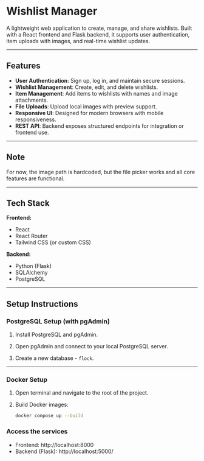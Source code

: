 # Wishlist Manager

A lightweight web application to create, manage, and share wishlists. Built with a React frontend and Flask backend, it supports user authentication, item uploads with images, and real-time wishlist updates.

---

## Features

- **User Authentication**: Sign up, log in, and maintain secure sessions.
- **Wishlist Management**: Create, edit, and delete wishlists.
- **Item Management**: Add items to wishlists with names and image attachments.
- **File Uploads**: Upload local images with preview support.
- **Responsive UI**: Designed for modern browsers with mobile responsiveness.
- **REST API**: Backend exposes structured endpoints for integration or frontend use.

---

## Note

For now, the image path is hardcoded, but the file picker works and all core features are functional.

---

## Tech Stack

**Frontend:**
- React
- React Router
- Tailwind CSS (or custom CSS)

**Backend:**
- Python (Flask)
- SQLAlchemy
- PostgreSQL

---

## Setup Instructions

### PostgreSQL Setup (with pgAdmin)

1. Install PostgreSQL and pgAdmin.

2. Open pgAdmin and connect to your local PostgreSQL server.

3. Create a new database - `flock`.

---

### Docker Setup

1. Open terminal and navigate to the root of the project.

2. Build Docker images:
   ```bash
   docker compose up --build
   ```
### Access the services

- Frontend: http://localhost:8000
- Backend (Flask): http://localhost:5000/